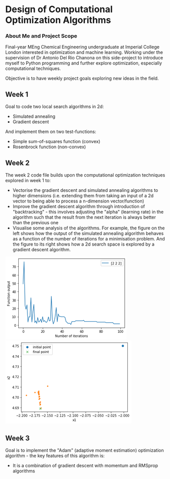 # Design of Computational Optimization Algorithms

### About Me and Project Scope

Final-year MEng Chemical Engineering undergraduate at Imperial College London interested in optimization and machine learning. Working under the supervision of Dr Antonio Del Rio Chanona on this side-project to introduce myself to Python programming and further explore optimization, especially computational techniques. 

Objective is to have weekly project goals exploring new ideas in the field. 

## Week 1 

Goal to code two local search algorithms in 2d: 
- Simulated annealing 
- Gradient descent 

And implement them on two test-functions: 
- Simple sum-of-squares function (convex)
- Rosenbrock function (non-convex) 

## Week 2 

The week 2 code file builds upon the computational optimization techniques explored in week 1 to: 
- Vectorise the gradient descent and simulated annealing algorithms to higher dimensions (i.e. extending them from taking an input of a 2d vector to being able to process a n-dimension vector/function) 
- Improve the gradient descent algorithm through introduction of "backtracking" - this involves adjusting the "alpha" (learning rate) in the algorithm such that the result from the next iteration is always better than the previous one 
- Visualise some analysis of the algorithms. For example, the figure on the left shows how the output of the simulated annealing algorithm behaves as a function of the number of iterations for a minimisation problem. And the figure to its right shows how a 2d search space is explored by a gradient descent algorithm.


![](Images/Simulated_annealing.png) ![](Images/gradient_descent_search_space.png)

## Week 3

Goal is to implement the "Adam" (adaptive moment estimation) optimization algorithm - the key features of this algorithm is: 
- It is a combination of gradient descent with momentum and RMSprop algorithms 


